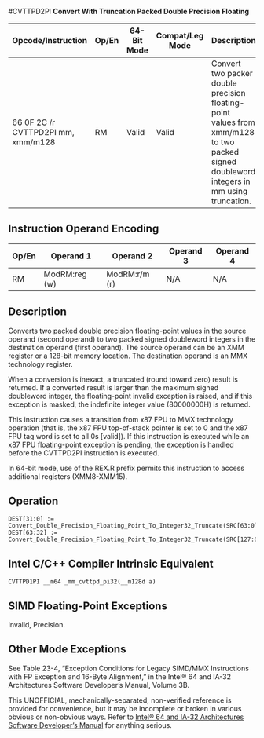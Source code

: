 #CVTTPD2PI
**Convert With Truncation Packed Double Precision Floating**

| Opcode/Instruction                 | Op/En | 64-Bit Mode | Compat/Leg Mode | Description                                                                                                                              |
| ---------------------------------- | ----- | ----------- | --------------- | ---------------------------------------------------------------------------------------------------------------------------------------- |
| 66 0F 2C /r CVTTPD2PI mm, xmm/m128 | RM    | Valid       | Valid           | Convert two packer double precision floating-point values from xmm/m128 to two packed signed doubleword integers in mm using truncation. |

## Instruction Operand Encoding

| Op/En | Operand 1     | Operand 2     | Operand 3 | Operand 4 |
| ----- | ------------- | ------------- | --------- | --------- |
| RM    | ModRM:reg (w) | ModRM:r/m (r) | N/A       | N/A       |

## Description

Converts two packed double precision floating-point values in the source operand (second operand) to two packed signed doubleword integers in the destination operand (first operand). The source operand can be an XMM register or a 128-bit memory location. The destination operand is an MMX technology register.

When a conversion is inexact, a truncated (round toward zero) result is returned. If a converted result is larger than the maximum signed doubleword integer, the floating-point invalid exception is raised, and if this exception is masked, the indefinite integer value (80000000H) is returned.

This instruction causes a transition from x87 FPU to MMX technology operation (that is, the x87 FPU top-of-stack pointer is set to 0 and the x87 FPU tag word is set to all 0s [valid]). If this instruction is executed while an x87 FPU floating-point exception is pending, the exception is handled before the CVTTPD2PI instruction is executed.

In 64-bit mode, use of the REX.R prefix permits this instruction to access additional registers (XMM8-XMM15).

## Operation

```
DEST[31:0] := Convert_Double_Precision_Floating_Point_To_Integer32_Truncate(SRC[63:0]);
DEST[63:32] := Convert_Double_Precision_Floating_Point_To_Integer32_Truncate(SRC[127:64]);

```

## Intel C/C++ Compiler Intrinsic Equivalent

```
CVTTPD1PI __m64 _mm_cvttpd_pi32(__m128d a)

```

## SIMD Floating-Point Exceptions

Invalid, Precision.

## Other Mode Exceptions

See Table 23-4, “Exception Conditions for Legacy SIMD/MMX Instructions with FP Exception and 16-Byte Alignment,” in the Intel® 64 and IA-32 Architectures Software Developer’s Manual, Volume 3B.

This UNOFFICIAL, mechanically-separated, non-verified reference is provided for convenience, but it may be
incomplete or broken in various obvious or non-obvious
ways. Refer to [Intel® 64 and IA-32 Architectures Software Developer’s Manual](https://software.intel.com/en-us/download/intel-64-and-ia-32-architectures-sdm-combined-volumes-1-2a-2b-2c-2d-3a-3b-3c-3d-and-4) for anything serious.
